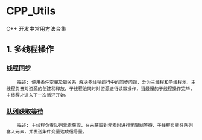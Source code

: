 # CPP_Utils
C++ 开发中常用方法合集

## 1. 多线程操作
### [线程同步](./Multithreading/semaphore/main.cpp)
```
    描述: 使用条件变量及锁关系 解决多线程运行中的同步问题，分为主线程和子线程池，主线程负责对资源的创建和释放，子线程池同时对资源进行读取操作，当最慢的子线程操作完毕，主线程才进入下一次循环开始。
```

### [队列获取等待](./Multithreading/queueWait/main.cpp)
```
    描述: 主线程负责队列元素获取，在未获取到元素时进行无限制等待，子线程负责往队列塞入元素，并发送条件变量达成信号量。
```